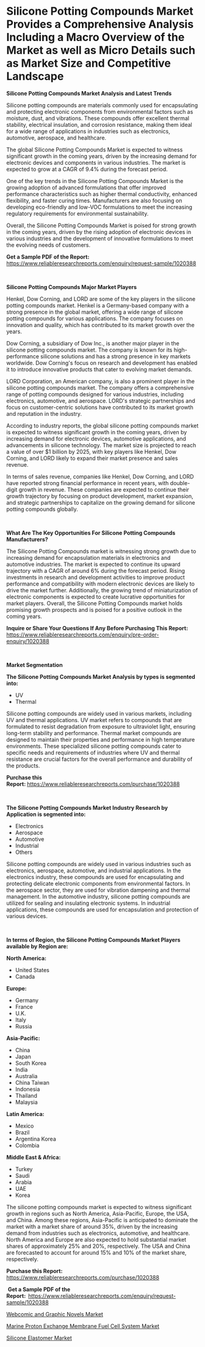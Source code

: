 <p><h1>Silicone Potting Compounds Market Provides a Comprehensive Analysis Including a Macro Overview of the Market as well as Micro Details such as Market Size and Competitive Landscape</h1></p><p><strong>Silicone Potting Compounds Market Analysis and Latest Trends</strong></p>
<p><p>Silicone potting compounds are materials commonly used for encapsulating and protecting electronic components from environmental factors such as moisture, dust, and vibrations. These compounds offer excellent thermal stability, electrical insulation, and corrosion resistance, making them ideal for a wide range of applications in industries such as electronics, automotive, aerospace, and healthcare.</p><p>The global Silicone Potting Compounds Market is expected to witness significant growth in the coming years, driven by the increasing demand for electronic devices and components in various industries. The market is expected to grow at a CAGR of 9.4% during the forecast period.</p><p>One of the key trends in the Silicone Potting Compounds Market is the growing adoption of advanced formulations that offer improved performance characteristics such as higher thermal conductivity, enhanced flexibility, and faster curing times. Manufacturers are also focusing on developing eco-friendly and low-VOC formulations to meet the increasing regulatory requirements for environmental sustainability.</p><p>Overall, the Silicone Potting Compounds Market is poised for strong growth in the coming years, driven by the rising adoption of electronic devices in various industries and the development of innovative formulations to meet the evolving needs of customers.</p></p>
<p><strong>Get a Sample PDF of the Report:&nbsp;</strong> <a href="https://www.reliableresearchreports.com/enquiry/request-sample/1020388">https://www.reliableresearchreports.com/enquiry/request-sample/1020388</a></p>
<p>&nbsp;</p>
<p><strong>Silicone Potting Compounds Major Market Players</strong></p>
<p><p>Henkel, Dow Corning, and LORD are some of the key players in the silicone potting compounds market. Henkel is a Germany-based company with a strong presence in the global market, offering a wide range of silicone potting compounds for various applications. The company focuses on innovation and quality, which has contributed to its market growth over the years.</p><p>Dow Corning, a subsidiary of Dow Inc., is another major player in the silicone potting compounds market. The company is known for its high-performance silicone solutions and has a strong presence in key markets worldwide. Dow Corning's focus on research and development has enabled it to introduce innovative products that cater to evolving market demands.</p><p>LORD Corporation, an American company, is also a prominent player in the silicone potting compounds market. The company offers a comprehensive range of potting compounds designed for various industries, including electronics, automotive, and aerospace. LORD's strategic partnerships and focus on customer-centric solutions have contributed to its market growth and reputation in the industry.</p><p>According to industry reports, the global silicone potting compounds market is expected to witness significant growth in the coming years, driven by increasing demand for electronic devices, automotive applications, and advancements in silicone technology. The market size is projected to reach a value of over $1 billion by 2025, with key players like Henkel, Dow Corning, and LORD likely to expand their market presence and sales revenue.</p><p>In terms of sales revenue, companies like Henkel, Dow Corning, and LORD have reported strong financial performance in recent years, with double-digit growth in revenue. These companies are expected to continue their growth trajectory by focusing on product development, market expansion, and strategic partnerships to capitalize on the growing demand for silicone potting compounds globally.</p></p>
<p>&nbsp;</p>
<p><strong>What Are The Key Opportunities For Silicone Potting Compounds Manufacturers?</strong></p>
<p><p>The Silicone Potting Compounds market is witnessing strong growth due to increasing demand for encapsulation materials in electronics and automotive industries. The market is expected to continue its upward trajectory with a CAGR of around 6% during the forecast period. Rising investments in research and development activities to improve product performance and compatibility with modern electronic devices are likely to drive the market further. Additionally, the growing trend of miniaturization of electronic components is expected to create lucrative opportunities for market players. Overall, the Silicone Potting Compounds market holds promising growth prospects and is poised for a positive outlook in the coming years.</p></p>
<p><strong>Inquire or Share Your Questions If Any Before Purchasing This Report:</strong> <a href="https://www.reliableresearchreports.com/enquiry/pre-order-enquiry/1020388">https://www.reliableresearchreports.com/enquiry/pre-order-enquiry/1020388</a></p>
<p>&nbsp;</p>
<p><strong>Market Segmentation</strong></p>
<p><strong>The Silicone Potting Compounds Market Analysis by types is segmented into:</strong></p>
<p><ul><li>UV</li><li>Thermal</li></ul></p>
<p><p>Silicone potting compounds are widely used in various markets, including UV and thermal applications. UV market refers to compounds that are formulated to resist degradation from exposure to ultraviolet light, ensuring long-term stability and performance. Thermal market compounds are designed to maintain their properties and performance in high temperature environments. These specialized silicone potting compounds cater to specific needs and requirements of industries where UV and thermal resistance are crucial factors for the overall performance and durability of the products.</p></p>
<p><strong>Purchase this Report:&nbsp;</strong><a href="https://www.reliableresearchreports.com/purchase/1020388">https://www.reliableresearchreports.com/purchase/1020388</a></p>
<p>&nbsp;</p>
<p><strong>The Silicone Potting Compounds Market Industry Research by Application is segmented into:</strong></p>
<p><ul><li>Electronics</li><li>Aerospace</li><li>Automotive</li><li>Industrial</li><li>Others</li></ul></p>
<p><p>Silicone potting compounds are widely used in various industries such as electronics, aerospace, automotive, and industrial applications. In the electronics industry, these compounds are used for encapsulating and protecting delicate electronic components from environmental factors. In the aerospace sector, they are used for vibration dampening and thermal management. In the automotive industry, silicone potting compounds are utilized for sealing and insulating electronic systems. In industrial applications, these compounds are used for encapsulation and protection of various devices.</p></p>
<p>&nbsp;</p>
<p><strong>In terms of Region, the Silicone Potting Compounds Market Players available by Region are:</strong></p>
<p>
    <p> <strong> North America: </strong>
        <ul>
            <li>United States</li>
            <li>Canada</li>
        </ul>
        </p> 
    <p> <strong> Europe: </strong>
        <ul>
            <li>Germany</li>
            <li>France</li>
            <li>U.K.</li>
            <li>Italy</li>
            <li>Russia</li>
        </ul>
        </p> 
    <p> <strong> Asia-Pacific: </strong>
        <ul>
            <li>China</li>
            <li>Japan</li>
            <li>South Korea</li>
            <li>India</li>
            <li>Australia</li>
            <li>China Taiwan</li>
            <li>Indonesia</li>
            <li>Thailand</li>
            <li>Malaysia</li>
        </ul>
        </p> 
    <p> <strong> Latin America: </strong>
        <ul>
            <li>Mexico</li>
            <li>Brazil</li>
            <li>Argentina Korea</li>
            <li>Colombia</li>
        </ul>
        </p> 
    <p> <strong> Middle East & Africa: </strong>
        <ul>
            <li>Turkey</li>
            <li>Saudi</li>
            <li>Arabia</li>
            <li>UAE</li>
            <li>Korea</li>
        </ul>
    </p>
    </p>
<p><p>The silicone potting compounds market is expected to witness significant growth in regions such as North America, Asia-Pacific, Europe, the USA, and China. Among these regions, Asia-Pacific is anticipated to dominate the market with a market share of around 35%, driven by the increasing demand from industries such as electronics, automotive, and healthcare. North America and Europe are also expected to hold substantial market shares of approximately 25% and 20%, respectively. The USA and China are forecasted to account for around 15% and 10% of the market share, respectively.</p></p>
<p><strong>Purchase this Report: </strong><a href="https://www.reliableresearchreports.com/purchase/1020388">https://www.reliableresearchreports.com/purchase/1020388</a></p>
<p>&nbsp;<strong>Get a Sample PDF of the Report:&nbsp;&nbsp;</strong><a href="https://www.reliableresearchreports.com/enquiry/request-sample/1020388">https://www.reliableresearchreports.com/enquiry/request-sample/1020388</a></p>
<p><strong></strong></p>
<p><p><a href="https://view.publitas.com/reportprime-1/webcomic-and-graphic-novels-market-analysis-examines-its-scope-on-growth-opportunities-and-forecasted-trends-spanning-from-2023-to-2030/">Webcomic and Graphic Novels Market</a></p><p><a href="https://view.publitas.com/reportprime-1/marine-proton-exchange-membrane-fuel-cell-system-market-size-market-trends-and-growth-outlook-forecasted-for-period-from-2023-to-2030/">Marine Proton Exchange Membrane Fuel Cell System Market</a></p><p><a href="https://github.com/moyahfrancoestellec51j635wcx/Market-Research-Report-List-1/blob/main/silicone-elastomer-market.md">Silicone Elastomer Market</a></p></p>